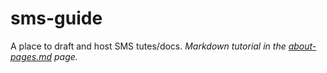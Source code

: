 # sms-guide
A place to draft and host SMS tutes/docs. *Markdown tutorial in the [about-pages.md](/about-pages.md) page.*
